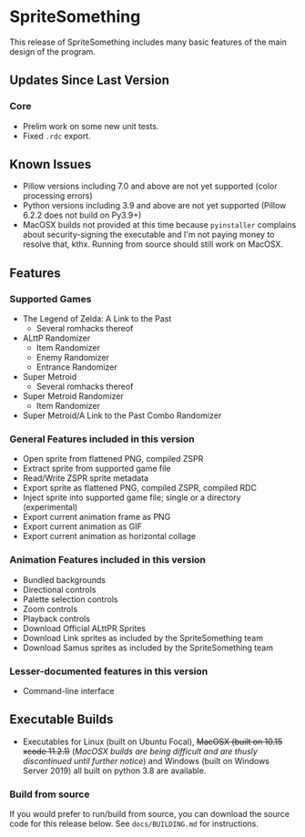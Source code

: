 # SpriteSomething

This release of SpriteSomething includes many basic features of the main design of the program.

## Updates Since Last Version

### Core

* Prelim work on some new unit tests.
* Fixed `.rdc` export.

## Known Issues

* Pillow versions including 7.0 and above are not yet supported (color processing errors)
* Python versions including 3.9 and above are not yet supported (Pillow 6.2.2 does not build on Py3.9+)
* MacOSX builds not provided at this time because `pyinstaller` complains about security-signing the executable and I'm not paying money to resolve that, kthx. Running from source should still work on MacOSX.

## Features

### Supported Games

* The Legend of Zelda: A Link to the Past
  * Several romhacks thereof
* ALttP Randomizer
  * Item Randomizer
  * Enemy Randomizer
  * Entrance Randomizer
* Super Metroid
  * Several romhacks thereof
* Super Metroid Randomizer
  * Item Randomizer
* Super Metroid/A Link to the Past Combo Randomizer

### General Features included in this version

* Open sprite from flattened PNG, compiled ZSPR
* Extract sprite from supported game file
* Read/Write ZSPR sprite metadata
* Export sprite as flattened PNG, compiled ZSPR, compiled RDC
* Inject sprite into supported game file; single or a directory (experimental)
* Export current animation frame as PNG
* Export current animation as GIF
* Export current animation as horizontal collage

### Animation Features included in this version

* Bundled backgrounds
* Directional controls
* Palette selection controls
* Zoom controls
* Playback controls
* Download Official ALttPR Sprites
* Download Link sprites as included by the SpriteSomething team
* Download Samus sprites as included by the SpriteSomething team

### Lesser-documented features in this version

* Command-line interface

## Executable Builds

* Executables for Linux (built on Ubuntu Focal), ~~MacOSX (built on 10.15 xcode 11.2.1)~~ (*MacOSX builds are being difficult and are thusly discontinued until further notice*) and Windows (built on Windows Server 2019) all built on python 3.8 are available.

### Build from source

If you would prefer to run/build from source, you can download the source code for this release below.  See `docs/BUILDING.md` for instructions.
